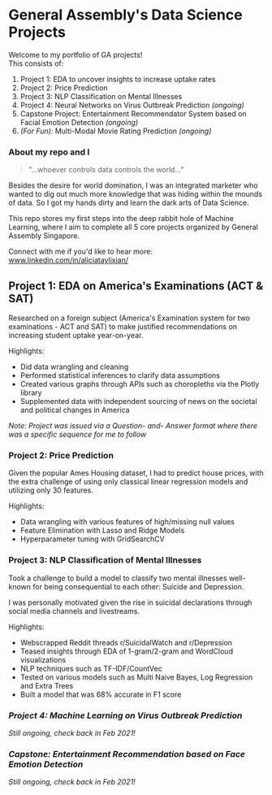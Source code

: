 
# General Assembly's Data Science Projects


Welcome to my portfolio of GA projects! <br>
This consists of:
1. Project 1: EDA to uncover insights to increase uptake rates
2. Project 2: Price Prediction
3. Project 3: NLP Classification on Mental Illnesses 
4. Project 4: Neural Networks on Virus Outbreak Prediction _(ongoing)_ 
5. Capstone Project: Entertainment Recommendator System based on Facial Emotion Detection _(ongoing)_
6. _(For Fun):_ Multi-Modal Movie Rating Prediction _(ongoing)_
 

### About my repo and I 

>"...whoever controls data controls the world..."

Besides the desire for world domination, I was an integrated marketer who wanted to dig out much more knowledge that was hiding within the mounds of data. So I got my hands dirty and learn the dark arts of Data Science.

This repo stores my first steps into the deep rabbit hole of Machine Learning, where I aim to complete all 5 core projects organized by General Assembly Singapore.

Connect with me if you'd like to hear more: www.linkedin.com/in/aliciataylixian/

## Project 1:  EDA on America's Examinations (ACT & SAT)

Researched on a foreign subject (America's Examination system for two examinations - ACT and SAT) to make justified recommendations on increasing student uptake year-on-year.

Highlights:
* Did data wrangling and cleaning
* Performed statistical inferences to clarify data assumptions 
* Created various graphs through APIs such as choropleths via the Plotly library
* Supplemented data with independent sourcing of news on the societal and political changes in America

_Note: Project was issued via a Question- and- Answer format where there was a specific sequence for me to follow_
 
### Project 2: Price Prediction

Given the popular Ames Housing dataset, I had to predict house prices, with the extra challenge of using only classical linear regression models and utilizing only 30 features.

Highlights:
* Data wrangling with various features of high/missing null values
* Feature Elimination with Lasso and Ridge Models
* Hyperparameter tuning with GridSearchCV


### Project 3: NLP Classification of Mental Illnesses

Took a challenge to build a model to classify two mental illnesses well-known for being consequential to each other: Suicide and Depression.

I was personally motivated given the rise in suicidal declarations through social media channels and livestreams. 

Highlights:
* Webscrapped Reddit threads r/SuicidalWatch and r/Depression
* Teased insights through EDA of 1-gram/2-gram and WordCloud visualizations
* NLP techniques such as TF-IDF/CountVec
* Tested on various models such as Multi Naive Bayes, Log Regression and Extra Trees
* Built a model that was 68% accurate in F1 score

### _Project 4: Machine Learning on Virus Outbreak Prediction_
_Still ongoing, check back in Feb 2021!_


### _Capstone: Entertainment Recommendation based on Face Emotion Detection_
_Still ongoing, check back in Feb 2021!_
